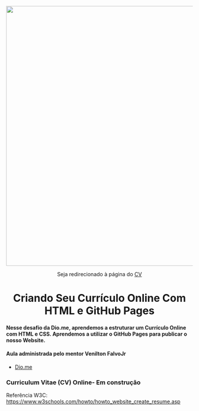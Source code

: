 <p align="center">
    <img width="700" src="https://user-images.githubusercontent.com/102911341/211624878-6723e340-d43f-4234-8dd2-ab66e985d5f6.jpg">
</p>

<p align="center">Seja redirecionado à página do 
<a href="https://suellendiass.github.io/html-css-cv/" target="_blank">CV</a></p>




<p> <h1 align="center">Criando Seu Currículo Online Com HTML e GitHub Pages</h1></p>

#### Nesse desafio da Dio.me, aprendemos a  estruturar um Currículo Online com HTML e CSS.  Aprendemos a utilizar  o GitHub Pages para publicar o nosso Website.

#### Aula administrada pelo mentor Venilton FalvoJr

- [Dio.me](https://www.dio.me/)

### Curriculum Vitae (CV) Online- Em construção

Referência W3C: https://www.w3schools.com/howto/howto_website_create_resume.asp
